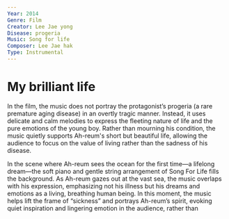 ```yaml
---
Year: 2014
Genre: Film
Creator: Lee Jae yong
Disease: progeria
Music: Song for life
Composer: Lee Jae hak
Type: Instrumental
---
```

# My brilliant life

In the film, the music does not portray the protagonist’s progeria (a rare premature aging disease) in an overtly tragic manner. Instead, it uses delicate and calm melodies to express the fleeting nature of life and the pure emotions of the young boy. Rather than mourning his condition, the music quietly supports Ah-reum's short but beautiful life, allowing the audience to focus on the value of living rather than the sadness of his disease.

In the scene where Ah-reum sees the ocean for the first time—a lifelong dream—the soft piano and gentle string arrangement of Song For Life fills the background. As Ah-reum gazes out at the vast sea, the music overlaps with his expression, emphasizing not his illness but his dreams and emotions as a living, breathing human being. In this moment, the music helps lift the frame of “sickness” and portrays Ah-reum’s spirit, evoking quiet inspiration and lingering emotion in the audience, rather than
